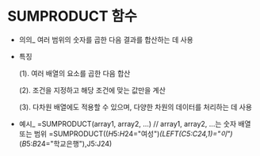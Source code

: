 # SUMPRODUCT 함수

- 의의_ 여러 범위의 숫자를 곱한 다음 결과를 합산하는 데 사용
- 특징
  
  (1). 여러 배열의 요소를 곱한 다음 합산
  
  (2). 조건을 지정하고 해당 조건에 맞는 값만을 계산

  (3). 다차원 배열에도 적용할 수 있으며, 다양한 차원의 데이터를 처리하는 데 사용
  
- 예시_
  =SUMPRODUCT(array1, array2, ...) // array1, array2, ...는 숫자 배열 또는 범위
  =SUMPRODUCT(($H$5:$H$24="여성")*(LEFT($C$5:$C$24,1)="이")*($B$5:$B$24="학교은행"),J5:J24)
